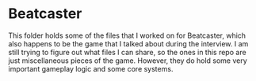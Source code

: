 # Beatcaster
This folder holds some of the files that I worked on for Beatcaster, which also happens to be the game that I talked about during the interview. I am still trying to figure out what files I can share, so the ones in this repo are just miscellaneous pieces of the game. However, they do hold some very important gameplay logic and some core systems. 
